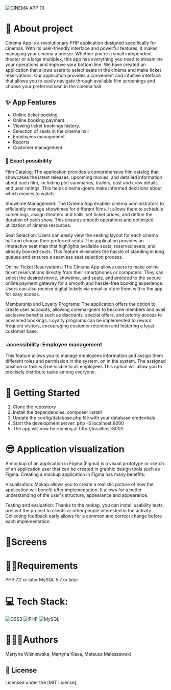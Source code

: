 
![CINEMA APP (1)](https://github.com/XxmartxX10/Bliecik/assets/100945749/f9253bc8-6118-496c-a86b-ea044fd9f760)


# 🎦 About project 
Cinema App is a revolutionary PHP application designed specifically for cinemas. With its user-friendly interface and powerful features, it makes managing your cinema a breeze. Whether you're a small independent theater or a large multiplex, this app has everything you need to streamline your operations and improve your bottom line. We have created an application that allows users to select seats in the cinema and make ticket reservations. Our application provides a convenient and intuitive interface that allows you to easily navigate through available film screenings and choose your preferred seat in the cinema hall


## :sparkles: App Features

- Online ticket booking.
- Online booking payment.
- Viewing ticket bookings history.
- Selection of seats in the cinema hall
- Employees management
- Reports
- Customer management
### 🙂 Exact possibility
Film Catalog: The application provides a comprehensive film catalog that showcases the latest releases, upcoming movies, and detailed information about each film, including plot summaries, trailers, cast and crew details, and user ratings. This helps cinema-goers make informed decisions about which movies to watch.

Showtime Management: The Cinema App enables cinema administrators to efficiently manage showtimes for different films. It allows them to schedule screenings, assign theaters and halls, set ticket prices, and define the duration of each show. This ensures smooth operations and optimized utilization of cinema resources.

Seat Selection: Users can easily view the seating layout for each cinema hall and choose their preferred seats. The application provides an interactive seat map that highlights available seats, reserved seats, and already booked seats. This feature eliminates the hassle of standing in long queues and ensures a seamless seat selection process.

Online Ticket Reservations: The Cinema App allows users to make online ticket reservations directly from their smartphones or computers. They can select the desired movie, showtime, and seats, and proceed to the secure online payment gateway for a smooth and hassle-free booking experience. Users can also receive digital tickets via email or store them within the app for easy access.

Membership and Loyalty Programs: The application offers the option to create user accounts, allowing cinema-goers to become members and avail exclusive benefits such as discounts, special offers, and priority access to advanced bookings. Loyalty programs can be implemented to reward frequent visitors, encouraging customer retention and fostering a loyal customer base.

###  :accessibility: Employee management
This feature allows you to manage employees information and assign them different roles and permission in the system.
on in the system. The assigned position or task will be visible to all employees
This option will allow you to precisely distribute tasks among everyone.


# 🥇 Getting Started
1. Clone the repository
2. Install the dependencies: composer install
3. Update the config/database.php file with your database credentials
4. Start the development server: php -S localhost:8000
5. The app will now be running at http://localhost:8000
# 😎 Application visualization
A mockup of an application in Figma (Figma) is a visual prototype or sketch of an application user that can be created in graphic design tools such as Figma. Creating a mockup application in Figma has many benefits:

Visualization: Mokap allows you to create a realistic picture of how the application will benefit after implementation. It allows for a better understanding of the user's structure, appearance and appearance.

Testing and evaluation: Thanks to the mokap, you can install usability tests, present the project to clients or other people interested in the activity. Collecting feedback early allows for a common and correct change before each implementation.

# 📱Screens

# 🧑‍💻Requirements
PHP 7.2 or later MySQL 5.7 or later

# 💻 Tech Stack:
![CSS3](https://img.shields.io/badge/css3-%231572B6.svg?style=for-the-badge&logo=css3&logoColor=white) ![PHP](https://img.shields.io/badge/php-%23777BB4.svg?style=for-the-badge&logo=php&logoColor=white) ![MySQL](https://img.shields.io/badge/mysql-%2300f.svg?style=for-the-badge&logo=mysql&logoColor=white)

# 🧑‍🤝‍🧑Authors
Martyna Wiśniewska, Martyna Klasa, Mateusz Maleszewski 

## 📝 License

Licensed under the [MIT License].



